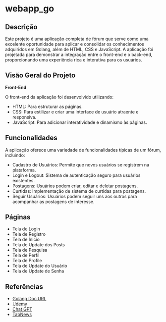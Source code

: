 # webapp_go

## Descrição

Este projeto é uma aplicação completa de fórum que serve como uma excelente oportunidade para aplicar e consolidar os conhecimentos adquiridos em Golang, além de HTML, CSS e JavaScript. A aplicação foi projetada para demonstrar a integração entre o front-end e o back-end, proporcionando uma experiência rica e interativa para os usuários.

## Visão Geral do Projeto

**Front-End**

O front-end da aplicação foi desenvolvido utilizando:

* HTML: Para estruturar as páginas.
* CSS: Para estilizar e criar uma interface de usuário atraente e responsiva.
* JavaScript: Para adicionar interatividade e dinamismo às páginas.

## Funcionalidades

A aplicação oferece uma variedade de funcionalidades típicas de um fórum, incluindo:

* Cadastro de Usuários: Permite que novos usuários se registrem na plataforma.
* Login e Logout: Sistema de autenticação seguro para usuários existentes.
* Postagens: Usuários podem criar, editar e deletar postagens.
* Curtidas: Implementação de sistema de curtidas para postagens.
* Seguir Usuários: Usuários podem seguir uns aos outros para acompanhar as postagens de interesse.

## Páginas

* Tela de Login
* Tela de Registro
* Tela de Ínicio
* Tela de Update dos Posts
* Tela de Pesquisa
* Tela de Perfil
* Tela de Profile
* Tela de Update do Usuário
* Tela de Update de Senha

## Referências

- [Golang Doc URL](https://go.dev/doc/)
- [Udemy](https://www.udemy.com/)
- [Chat GPT](https://chat.openai.com/)
- [TabNews](https://www.tabnews.com.br/) 
